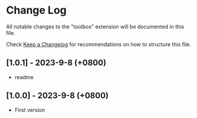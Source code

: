 # Change Log
All notable changes to the "toolbox" extension will be documented in this file.

Check [Keep a Changelog](http://keepachangelog.com/) for recommendations on how to structure this file.

## [1.0.1] - 2023-9-8 (+0800)
- readme

## [1.0.0] - 2023-9-8 (+0800)
- First version
